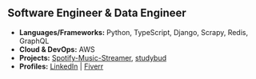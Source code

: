 ## Software Engineer & Data Engineer

- **Languages/Frameworks:** Python, TypeScript, Django, Scrapy, Redis, GraphQL
- **Cloud & DevOps:** AWS
- **Projects:** [Spotify-Music-Streamer](https://github.com/hezi-q/Spotify-Music-Streamer), [studybud](https://github.com/hezi-q/studybud)
- **Profiles:** [LinkedIn](https://www.linkedin.com/in/soothscier/) | [Fiverr](https://fiverr.com/amzshow)

